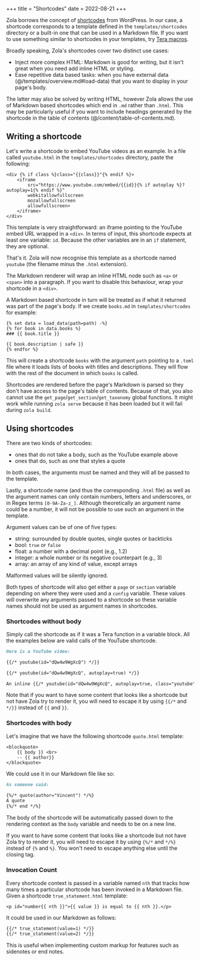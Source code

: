 +++
title = "Shortcodes"
date = 2022-08-21
+++

Zola borrows the concept of [shortcodes](https://codex.wordpress.org/Shortcode_API) from WordPress.
In our case, a shortcode corresponds to a template defined in the `templates/shortcodes` directory or
a built-in one that can be used in a Markdown file. If you want to use something similar to shortcodes in your templates,
try [Tera macros](https://tera.netlify.com/docs#macros).

Broadly speaking, Zola's shortcodes cover two distinct use cases:

* Inject more complex HTML: Markdown is good for writing, but it isn't great when you need add inline HTML or styling.
* Ease repetitive data based tasks: when you have external data (@/templates/overview.md#load-data) that you
  want to display in your page's body.

The latter may also be solved by writing HTML, however Zola allows the use of Markdown based shortcodes which end in `.md`
rather than `.html`. This may be particularly useful if you want to include headings generated by the shortcode in the
table of contents (@/content/table-of-contents.md).

## Writing a shortcode
Let's write a shortcode to embed YouTube videos as an example.
In a file called `youtube.html` in the `templates/shortcodes` directory, paste the
following:

```jinja2
<div {% if class %}class="{{class}}"{% endif %}>
    <iframe
        src="https://www.youtube.com/embed/{{id}}{% if autoplay %}?autoplay=1{% endif %}"
        webkitallowfullscreen
        mozallowfullscreen
        allowfullscreen>
    </iframe>
</div>
```

This template is very straightforward: an iframe pointing to the YouTube embed URL wrapped in a `<div>`.
In terms of input, this shortcode expects at least one variable: `id`. Because the other variables
are in an `if` statement, they are optional.

That's it. Zola will now recognise this template as a shortcode named `youtube` (the filename minus the `.html` extension).

The Markdown renderer will wrap an inline HTML node such as `<a>` or `<span>` into a paragraph.
If you want to disable this behaviour, wrap your shortcode in a `<div>`.

A Markdown based shortcode in turn will be treated as if what it returned was part of the page's body. If we create
`books.md` in `templates/shortcodes` for example:

```jinja2
{% set data = load_data(path=path) -%}
{% for book in data.books %}
### {{ book.title }}

{{ book.description | safe }}
{% endfor %}
```

This will create a shortcode `books` with the argument `path` pointing to a `.toml` file where it loads lists of books with
titles and descriptions. They will flow with the rest of the document in which `books` is called.

Shortcodes are rendered before the page's Markdown is parsed so they don't have access to the page's table of contents.
Because of that, you also cannot use the `get_page`/`get_section`/`get_taxonomy` global functions. It might work while
running `zola serve` because it has been loaded but it will fail during `zola build`.

## Using shortcodes

There are two kinds of shortcodes:

- ones that do not take a body, such as the YouTube example above
- ones that do, such as one that styles a quote

In both cases, the arguments must be named and they will all be passed to the template.

Lastly, a shortcode name (and thus the corresponding `.html` file) as well as the argument names
can only contain numbers, letters and underscores, or in Regex terms `[0-9A-Za-z_]`.
Although theoretically an argument name could be a number, it will not be possible to use such an argument in the template.

Argument values can be of one of five types:

- string: surrounded by double quotes, single quotes or backticks
- bool: `true` or `false`
- float: a number with a decimal point (e.g., 1.2)
- integer: a whole number or its negative counterpart (e.g., 3)
- array: an array of any kind of value, except arrays

Malformed values will be silently ignored.

Both types of shortcode will also get either a `page` or `section` variable depending on where they were used
and a `config` variable. These values will overwrite any arguments passed to a shortcode so these variable names
should not be used as argument names in shortcodes.

### Shortcodes without body

Simply call the shortcode as if it was a Tera function in a variable block. All the examples below are valid
calls of the YouTube shortcode.

```md
Here is a YouTube video:

{{/* youtube(id="dQw4w9WgXcQ") */}}

{{/* youtube(id="dQw4w9WgXcQ", autoplay=true) */}}

An inline {{/* youtube(id="dQw4w9WgXcQ", autoplay=true, class="youtube") */}} shortcode
```

Note that if you want to have some content that looks like a shortcode but not have Zola try to render it,
you will need to escape it by using `{{/*` and `*/}}` instead of `{{` and `}}`.

### Shortcodes with body
Let's imagine that we have the following shortcode `quote.html` template:

```jinja2
<blockquote>
    {{ body }} <br>
    -- {{ author}}
</blockquote>
```

We could use it in our Markdown file like so:

```md
As someone said:

{%/* quote(author="Vincent") */%}
A quote
{%/* end */%}
```

The body of the shortcode will be automatically passed down to the rendering context as the `body` variable and needs
to be on a new line.

If you want to have some content that looks like a shortcode but not have Zola try to render it,
you will need to escape it by using `{%/*` and `*/%}` instead of `{%` and `%}`. You won't need to escape
anything else until the closing tag.

### Invocation Count

Every shortcode context is passed in a variable named `nth` that tracks how many times a particular shortcode has
been invoked in a Markdown file. Given a shortcode `true_statement.html` template:

```jinja2
<p id="number{{ nth }}">{{ value }} is equal to {{ nth }}.</p>
```

It could be used in our Markdown as follows:

```md
{{/* true_statement(value=1) */}}
{{/* true_statement(value=2) */}}
```

This is useful when implementing custom markup for features such as sidenotes or end notes.
